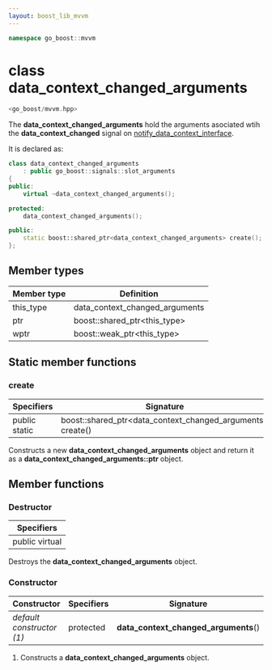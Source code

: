 ```yaml
---
layout: boost_lib_mvvm
---
```


```c++
namespace go_boost::mvvm
```

# class data_context_changed_arguments

```c++
<go_boost/mvvm.hpp>
```

The **data_context_changed_arguments** hold the arguments asociated wtih the
**data_context_changed** signal on
[notify_data_context_interface](./class_notify_data_context_change_interface.html).

It is declared as:

```c++
class data_context_changed_arguments
    : public go_boost::signals::slot_arguments
{
public:
    virtual ~data_context_changed_arguments();

protected:
    data_context_changed_arguments();

public:
    static boost::shared_ptr<data_context_changed_arguments> create();
};
```

## Member types

Member type | Definition
-|-
this_type | data_context_changed_arguments
ptr | boost\::shared_ptr\<this_type>
wptr | boost\::weak_ptr\<this_type>

## Static member functions

### create

Specifiers | Signature
-|-
public static | boost\::shared_ptr<data_context_changed_arguments> create()

Constructs a new **data_context_changed_arguments** object and return it as a
**data_context_changed_arguments\::ptr** object.

## Member functions

### Destructor

Specifiers |
-|
public virtual |

Destroys the **data_context_changed_arguments** object.

### Constructor

Constructor | Specifiers | Signature
-|-|-
*default constructor (1)* | protected | **data_context_changed_arguments**()

1. Constructs a **data_context_changed_arguments** object.
